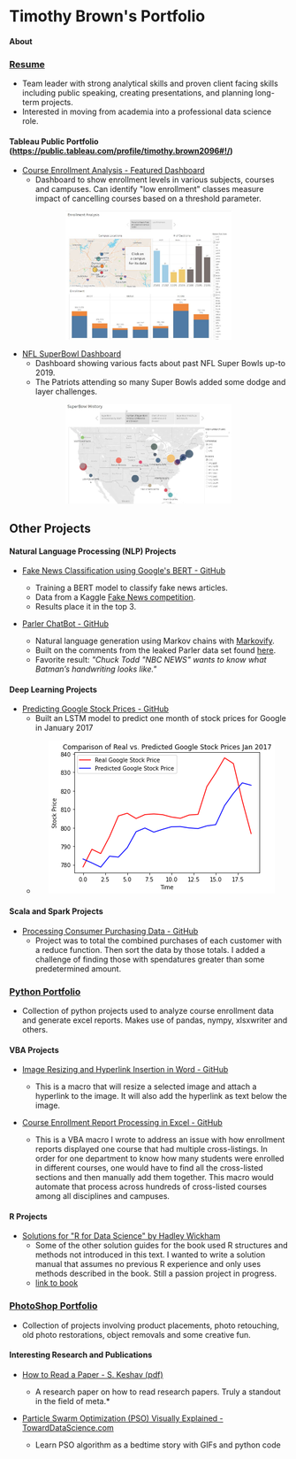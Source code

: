 # Timothy Brown's Portfolio

#### About<br>
### [Resume](https://github.com/brownt47/Resume/blob/master/TBrown_Resume_October_2021.pdf)
  * Team leader with strong analytical skills and proven client facing skills including public speaking, creating presentations, and planning long-term projects.
  * Interested in moving from academia into a professional data science role.

#### Tableau Public Portfolio (https://public.tableau.com/profile/timothy.brown2096#!/) <br>

* [Course Enrollment Analysis - Featured Dashboard](https://public.tableau.com/profile/timothy.brown2096#!/vizhome/AlpharettaProject/Story1) <br>
  * Dashboard to show enrollment levels in various subjects, courses and campuses.  Can identify "low enrollment" classes measure impact of cancelling courses based on a threshold parameter.

<p align="center">
  <img src="https://github.com/brownt47/brownt47.github.io/blob/2ec890693586aafe34cd9c8bcae0a4b528cf6da6/images/Screenshot%202021-10-11%20102720.jpg" width="300"/>
</p>


* [NFL SuperBowl Dashboard](https://public.tableau.com/app/profile/timothy.brown2096/viz/SuperBowlProject/SuperBowlHistory) <br>
  * Dashboard showing various facts about past NFL Super Bowls up-to 2019.
  * The Patriots attending so many Super Bowls added some dodge and layer challenges.
<p align="center">
  <img src="https://github.com/brownt47/brownt47.github.io/blob/5124929fbbe9c59b821d499afc6e26f6d6306737/images/Screenshot%202021-10-11%20102253.jpg" width="300"/>
</p>





## Other Projects <br>

#### Natural Language Processing (NLP) Projects <br>
* [Fake News Classification using Google's BERT - GitHub](https://github.com/brownt47/NLP_Projects/blob/main/BERT%20NLP%20Classification.md)
  * Training a BERT model to classify fake news articles.
  * Data from a Kaggle [Fake News competition](https://www.kaggle.com/c/fake-news/overview).
  * Results place it in the top 3.  

* [Parler ChatBot - GitHub](https://github.com/brownt47/NLP_Projects/blob/main/Parler_ChatBot.ipynb)
  * Natural language generation using Markov chains with [Markovify](https://github.com/jsvine/markovify). 
  * Built on the comments from the leaked Parler data set found [here](https://zenodo.org/record/4442460).
  * Favorite result: *"Chuck Todd "NBC NEWS" wants to know what Batman’s handwriting looks like."* 

#### Deep Learning Projects <br>
* [Predicting Google Stock Prices - GitHub](https://github.com/brownt47/Deep_Learning/blob/d533e70410b4919bfb7c31b4d42d5d7250a5e0a4/rnn.py)
  * Built an LSTM model to predict one month of stock prices for Google in January 2017
  * <p align="center">
      <img src="https://github.com/brownt47/Deep_Learning/blob/d533e70410b4919bfb7c31b4d42d5d7250a5e0a4/Figure%202021-10-11%20101117.png" />
     </p>


#### Scala and Spark Projects <br>
* [Processing Consumer Purchasing Data - GitHub](https://github.com/brownt47/Scala/blob/main/CustomerPurchasing.md)
  * Project was to total the combined purchases of each customer with a reduce function. Then sort the data by those totals. I added a challenge of finding those with spendatures greater than some predetermined amount.


### [Python Portfolio](https://brownt47.github.io/Python_Projects/) <br>
  
  * Collection of python projects used to analyze course enrollment data and generate excel reports. Makes use of pandas, nympy, xlsxwriter and others.

#### VBA Projects <br>
* [Image Resizing and Hyperlink Insertion  in Word - GitHub](https://github.com/brownt47/VBA-Projects/blob/main/ResizeImage.md)
  * This is a macro that will resize a selected image and attach a hyperlink to the image. It will also add the hyperlink as text below the image.

* [Course Enrollment Report Processing in Excel - GitHub](https://github.com/brownt47/VBA-Projects/blob/main/CrossListedCourses.md) <br>
  * This is a VBA macro I wrote to address an issue with how enrollment reports displayed one course that had multiple cross-listings.  In order for one department to know how many students were enrolled in different courses, one would have to find all the cross-listed sections and then manually add them together.  This macro would automate that process across hundreds of cross-listed courses among all disciplines and campuses.

#### R Projects

* [Solutions for "R for Data Science" by Hadley Wickham](https://brownt47.github.io/R-For-Data-Science-Solutions)<br>
  * Some of the other solution guides for the book used R structures and methods not introduced in this text.  I wanted to write a solution manual that assumes no previous R experience and only uses methods described in the book.  Still a passion project in progress.
  * [link to book](https://r4ds.had.co.nz/) <br>


### [PhotoShop Portfolio](https://brownt47.github.io/Photoshop/) <br>

  * Collection of projects involving product placements, photo retouching, old photo restorations, object removals and some creative fun.


#### Interesting Research and Publications 
* [How to Read a Paper - S. Keshav (pdf)](https://web.stanford.edu/class/ee384m/Handouts/HowtoReadPaper.pdf) <br>
  * A research paper on how to read research papers.  Truly a standout in the field of meta.*

* [Particle Swarm Optimization (PSO) Visually Explained - TowardDataScience.com](https://towardsdatascience.com/particle-swarm-optimization-visually-explained-46289eeb2e14) <br>
  * Learn PSO algorithm as a bedtime story with GIFs and python code
